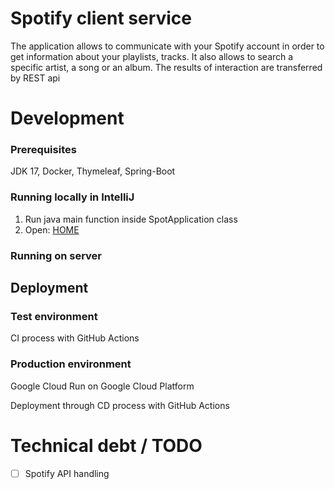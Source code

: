 # Spotify client service
The application allows to communicate with your Spotify account in order to get information about your playlists, tracks.
It also allows to search a specific artist, a song or an album.
The results of interaction are transferred by REST api

# Development
### Prerequisites
JDK 17, Docker, Thymeleaf, Spring-Boot

### Running locally in IntelliJ
1. Run java main function inside SpotApplication class
3. Open: [HOME](http://localhost:8081/home)

### Running on server

[//]: # ([https://ytapp-339922-crzmcsu6ea-ew.a.run.app/home]&#40;https://ytapp-339922-crzmcsu6ea-ew.a.run.app/home&#41;)

[//]: # (1. Run `./run-in-docker`)

[//]: # (2. Open: http://localhost:8080/home)

## Deployment
### Test environment
CI process with  GitHub Actions

### Production environment
Google Cloud Run on Google Cloud Platform

Deployment through CD process with GitHub Actions  

# Technical debt / TODO
- [ ] Spotify API handling
